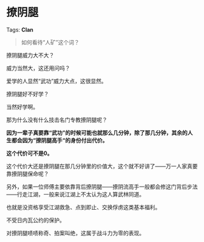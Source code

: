 # 撩阴腿

Tags: **Clan**

> 如何看待“人矿”这个词？



撩阴腿威力大不大？

威力当然大，这还用问吗？

爱学的人显然“武功”威力大点，这很显然。

撩阴腿好不好学？

当然好学啊。

那为什么没有什么技击名门专教撩阴腿呢？

**因为一辈子真要靠“武功”的时候可能也就那么几分钟，除了那几分钟，其余的人生都会因为“撩阴腿高手“的身份付出代价。**

**这个代价可不是0。**

这个代价大还是撩阴腿在那几分钟里的价值大，这个就不好讲了——万一人家真要靠撩阴腿保命呢？

另外，如果一位师傅主要依靠背后撩阴腿——撩阴流高手一般都会修这门背后步法——行走江湖，一般来说江湖上不太认为这人算武林同道。

也就是没资格享受江湖救急、点到即止、交换俘虏这类基本福利。

不受日内瓦公约的保护。

对撩阴腿啧啧称奇、拍案叫绝，这属于战斗力为零的表现。



